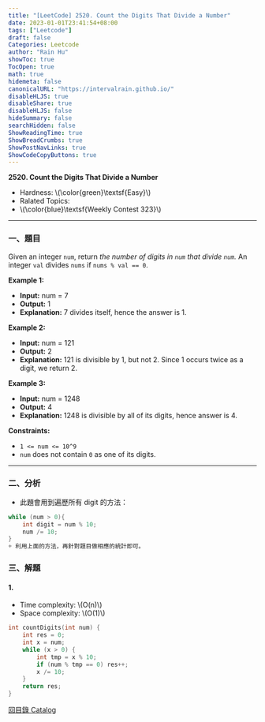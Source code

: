 ```yaml
---
title: "[LeetCode] 2520. Count the Digits That Divide a Number"
date: 2023-01-01T23:41:54+08:00
tags: ["Leetcode"]
draft: false
Categories: Leetcode
author: "Rain Hu"
showToc: true
TocOpen: true
math: true
hidemeta: false
canonicalURL: "https://intervalrain.github.io/"
disableHLJS: true
disableShare: true
disableHLJS: false
hideSummary: false
searchHidden: false
ShowReadingTime: true
ShowBreadCrumbs: true
ShowPostNavLinks: true
ShowCodeCopyButtons: true
---
```

**2520. Count the Digits That Divide a Number**
+ Hardness: \\(\color{green}\textsf{Easy}\\)
+ Ralated Topics: 
+ \\(\color{blue}\textsf{Weekly Contest 323}\\)
---
### 一、題目
Given an integer `num`, return *the number of digits in `num` that divide `num`.*
An integer `val` divides `nums` if `nums % val == 0`.

**Example 1:**  
+ **Input:** num = 7
+ **Output:** 1
+ **Explanation:** 7 divides itself, hence the answer is 1.

**Example 2:**
+ **Input:** num = 121
+ **Output:** 2
+ **Explanation:** 121 is divisible by 1, but not 2. Since 1 occurs twice as a digit, we return 2.

**Example 3:**
+ **Input:** num = 1248
+ **Output:** 4
+ **Explanation:** 1248 is divisible by all of its digits, hence answer is 4.

**Constraints:**
+ `1 <= num <= 10^9`
+ `num` does not contain `0` as one of its digits.

---

### 二、分析
+ 此題會用到遍歷所有 digit 的方法：
```C++
while (num > 0){
    int digit = num % 10;
    num /= 10;
}
+ 利用上面的方法，再針對題目做相應的統計即可。
```

### 三、解題
#### 1. 
+ Time complexity: \\(O(n)\\)
+ Space complexity: \\(O(1)\\)
```C++
int countDigits(int num) {
    int res = 0;
    int x = num;
    while (x > 0) {
        int tmp = x % 10;
        if (num % tmp == 0) res++;
        x /= 10;
    }
    return res;
}
```
[回目錄 Catalog](/posts/leetcode)
